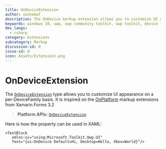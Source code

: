 ```yaml
---
title: OnDeviceExtension
author: sonnemaf
description: The OnDevice markup extension allows you to customize UI appearance on a per-DeviceFamily basis.
keywords: windows 10, uwp, uwp community toolkit, uwp toolkit, device family, markup extension, XAML, markup
dev_langs:
  - csharp
category: Extensions
subcategory: Markup
discussion-id: 0
issue-id: 0
icon: Assets/Extensions.png
---
```


# OnDeviceExtension

The [`OnDeviceExtension`](/dotnet/api/microsoft.toolkit.uwp.ui.ondeviceextension) type allows you to customize UI appearance on a per-DeviceFamily basis. It is inspired on the [OnPlatform](https://github.com/xamarin/Xamarin.Forms/issues/2608) markup extensions from Xamarin.Forms 3.2

> **Platform APIs:** [`OnDeviceExtension`](/dotnet/api/microsoft.toolkit.uwp.ui.ondeviceextension)

Here is how the property can be used in XAML:

```xaml
<TextBlock
   xmlns:ui="using:Microsoft.Toolkit.Uwp.UI"
   Text="{ui:OnDevice Default=Hi, Desktop=Hello, Xbox=World}"/>

```
